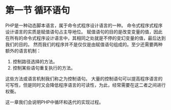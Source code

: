 # 第一节 循环语句

PHP是一种动态脚本语言，属于命令式程序设计语言的一种。
命令式程序式程序设计语言的实质是赋值语句占主导地位。
赋值语句的目的是改变变量的值，因此在所有的命令式程序设计语言中，其相同之处就是不停的变幻变量的值，最后达到我们的目的。
然而我们的程序并不是仅仅是由赋值语句组成的。至少还需要两种额外的语言机制：

1. 控制路径选择的方法。
1. 控制某些语句重复执行的方法。

这些方法或语言机制我们称之为控制语句。
大量的控制语句可以提高程序语言的可写性，但是同时又会降低程序语言的可读性，为此，经常需要在这二者之间进行权衡。

这一章我们会说明PHP中循环和迭代的实现过程。
